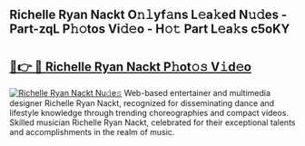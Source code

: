 ## Richelle Ryan Nackt O𝚗𝚕yf𝚊ns L𝚎a𝚔ed N𝚞𝚍es - Part-zqL P𝚑𝚘tos Vi𝚍𝚎o - H𝚘𝚝 Part L𝚎a𝚔s c5oKY

# <h2><a href="http://kfeajz.oniu.top/?m=Richelle+Ryan+Nackt">🔗👉 🔴 Richelle Ryan Nackt P𝚑ot𝚘𝚜 V𝚒d𝚎o</a></h2>

[![Richelle Ryan Nackt Nu𝚍e𝚜](https://i.imgur.com/0qMVB7G.gif)](http://kfeajz.oniu.top/?m=Richelle+Ryan+Nackt)
Web-based entertainer and multimedia designer Richelle Ryan Nackt, recognized for disseminating dance and lifestyle knowledge through trending choreographies and compact videos. Skilled musician Richelle Ryan Nackt, celebrated for their exceptional talents and accomplishments in the realm of music.  
